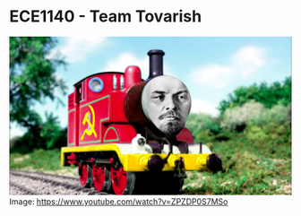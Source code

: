 # ECE1140 - Team Tovarish

![Image of Tovarish the Tank Engine](maxresdefault.jpg)
Image: https://www.youtube.com/watch?v=ZPZDP0S7MSo